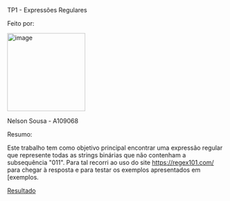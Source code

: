 TP1 - Expressões Regulares

Feito por:
  
  <img width="180" height="180" alt="image" src="https://github.com/user-attachments/assets/37338582-83b4-4b7d-933b-ecc82cbd9d91" />
  
  Nelson Sousa - A109068

Resumo:

  Este trabalho tem como objetivo principal encontrar uma expressão regular que represente todas as strings binárias que não contenham a subsequência "011".
  Para tal recorri ao uso do site https://regex101.com/ para chegar à resposta e para testar os exemplos apresentados em [exemplos. 

[Resultado](resultado.txt) 

  
